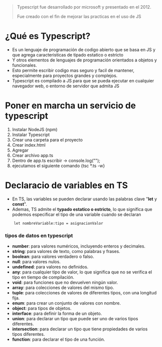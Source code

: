 > Typescript fue desarrollado por microsoft y presentado en el 2012.
> 
> Fue creado con el fin de mejorar las practicas en el uso de JS
#  ¿Qué es Typescript?
- Es un lenguaje de programación de codigo abierto que se basa en JS y que agrega caracteristicas de tipado estatico o estricto
- Y otros elementos de lenguajes de programación orientados a objetos y funcionales. 
- Esto permite escribir codigo mas seguro y facil de mantener, especialmente para proyectos grandes y complejos. 
- Typescript es compilado a JS para que se pueda ejecutar en cualquier navegador web, o entorno de servidor que admita JS
# Poner en marcha un servicio de typescript
1. Instalar NodeJS (npm)
2. Instalar Typescript
3. Crear una carpeta para el proyecto
4. Crear index.html
5. Agregar
6. Crear archivo app.ts
7. Dentro de app.ts escribir -> console.log(""); 
8. ejecutamos el siguiente comando {tsc *.ts -w}

# Declaracio de variables en TS
- En TS, las variables se pueden declarar usando las palabras clave "**let** y **const**". 
- Ademas, TS admite el **typado estatico o estricto**, lo que significa que podemos especificar el tipo de una variable cuando se declaran
```
    let nombreVariable:tipo = asignacionValor
```
### tipos de datos en typescript
 - **number**: para valores numéricos, incluyendo enteros y decimales.
- **string**: para valores de texto, como palabras y frases.
- **boolean**: para valores verdadero o falso.
- **null**: para valores nulos.
- **undefined**: para valores no definidos.
- **any**: para cualquier tipo de valor, lo que significa que no se verifica el tipo en tiempo de compilación.
- **void**: para funciones que no devuelven ningún valor.
- **array**: para colecciones de valores del mismo tipo.
- **tuple**: para colecciones de valores de diferentes tipos, con una longitud fija.
- **enum**: para crear un conjunto de valores con nombre.
- **object**: para tipos de objetos.
- **interface**: para definir la forma de un objeto.
- **union**: para declarar un tipo que puede ser uno de varios tipos diferentes.
- **intersection**: para declarar un tipo que tiene propiedades de varios tipos diferentes.
- **function**: para declarar el tipo de una función.
